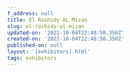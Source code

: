 ```yaml
---
f_address: null
title: El Rashidy AL Mizan
slug: el-rashidy-al-mizan
updated-on: '2022-10-04T22:48:50.350Z'
created-on: '2022-10-04T22:48:50.350Z'
published-on: null
layout: '[exhibitors].html'
tags: exhibitors
---
```



